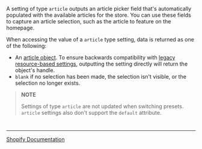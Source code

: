 A setting of type `article` outputs an article picker field that's automatically populated with the available articles for the store. You can use these fields to capture an article selection, such as the article to feature on the homepage.

When accessing the value of a `article` type setting, data is returned as one of the following:

- An [article object](https://shopify.dev/api/liquid/objects/article).
  To ensure backwards compatibility with [legacy resource-based settings](https://shopify.dev/themes/architecture/settings#legacy-resource-based-settings), outputting the setting directly will return the object's handle.
- `blank` if no selection has been made, the selection isn't visible, or the selection no longer exists.

> **NOTE**
>
> Settings of type `article` are not updated when switching presets. `article` settings also don't support the `default` attribute.

#

---

[Shopify Documentation](https://shopify.dev/themes/architecture/settings/input-settings#article)
